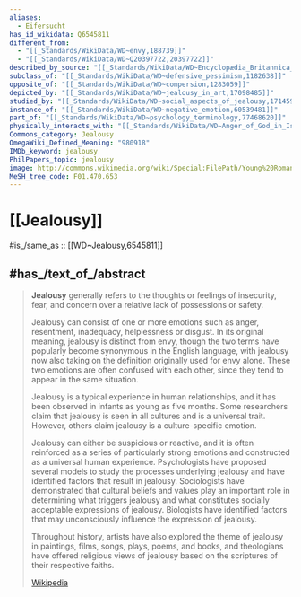 ```yaml
---
aliases:
  - Eifersucht
has_id_wikidata: Q6545811
different_from:
  - "[[_Standards/WikiData/WD~envy,188739]]"
  - "[[_Standards/WikiData/WD~Q20397722,20397722]]"
described_by_source: "[[_Standards/WikiData/WD~Encyclopædia_Britannica_11th_edition,867541]]"
subclass_of: "[[_Standards/WikiData/WD~defensive_pessimism,1182638]]"
opposite_of: "[[_Standards/WikiData/WD~compersion,1283059]]"
depicted_by: "[[_Standards/WikiData/WD~jealousy_in_art,17098485]]"
studied_by: "[[_Standards/WikiData/WD~social_aspects_of_jealousy,17145952]]"
instance_of: "[[_Standards/WikiData/WD~negative_emotion,60539481]]"
part_of: "[[_Standards/WikiData/WD~psychology_terminology,77468620]]"
physically_interacts_with: "[[_Standards/WikiData/WD~Anger_of_God_in_Islam,125946849]]"
Commons_category: Jealousy
OmegaWiki_Defined_Meaning: "980918"
IMDb_keyword: jealousy
PhilPapers_topic: jealousy
image: http://commons.wikimedia.org/wiki/Special:FilePath/Young%20Romance.jpg
MeSH_tree_code: F01.470.653
---
```


# [[Jealousy]] 

#is_/same_as :: [[WD~Jealousy,6545811]] 

## #has_/text_of_/abstract 

> **Jealousy** generally refers to the thoughts or feelings of insecurity, fear, 
> and concern over a relative lack of possessions or safety.
>
> Jealousy can consist of one or more emotions such as anger, resentment, inadequacy, helplessness or disgust. In its original meaning, jealousy is distinct from envy, though the two terms have popularly become synonymous in the English language, with jealousy now also taking on the definition originally used for envy alone. These two emotions are often confused with each other, since they tend to appear in the same situation.
>
> 
>
> Jealousy is a typical experience in human relationships, and it has been observed in infants as young as five months. Some researchers claim that jealousy is seen in all cultures and is a universal trait. However, others claim jealousy is a culture-specific emotion.
>
> Jealousy can either be suspicious or reactive, and it is often reinforced as a series of particularly strong emotions and constructed as a universal human experience. Psychologists have proposed several models to study the processes underlying jealousy and have identified factors that result in jealousy. Sociologists have demonstrated that cultural beliefs and values play an important role in determining what triggers jealousy and what constitutes socially acceptable expressions of jealousy. Biologists have identified factors that may unconsciously influence the expression of jealousy.
>
> Throughout history, artists have also explored the theme of jealousy in paintings, films, songs, plays, poems, and books, and theologians have offered religious views of jealousy based on the scriptures of their respective faiths.
>
> [Wikipedia](https://en.wikipedia.org/wiki/Jealousy) 

